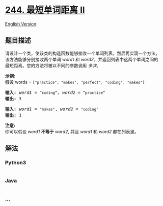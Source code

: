 # [244. 最短单词距离 II](https://leetcode-cn.com/problems/shortest-word-distance-ii)

[English Version](/solution/0200-0299/0244.Shortest%20Word%20Distance%20II/README_EN.md)

## 题目描述

<!-- 这里写题目描述 -->
<p>请设计一个类，使该类的构造函数能够接收一个单词列表。然后再实现一个方法，该方法能够分别接收两个单词 <em>word1</em> 和 <em>word2，</em>并返回列表中这两个单词之间的最短距离。您的方法将被以不同的参数调用 <em>多次</em>。</p>

<p><strong>示例:</strong><br>
假设 words = <code>["practice", "makes", "perfect", "coding", "makes"]</code></p>

<pre><strong>输入:</strong> <em>word1</em> = <code>“coding”</code>, <em>word2</em> = <code>“practice”</code>
<strong>输出:</strong> 3
</pre>

<pre><strong>输入:</strong> <em>word1</em> = <code>"makes"</code>, <em>word2</em> = <code>"coding"</code>
<strong>输出:</strong> 1</pre>

<p><strong>注意:</strong><br>
你可以假设 <em>word1</em> <strong>不等于</strong> <em>word2</em>, 并且 <em>word1</em> 和 <em>word2</em> 都在列表里。</p>

## 解法

<!-- 这里可写通用的实现逻辑 -->

<!-- tabs:start -->

### **Python3**

<!-- 这里可写当前语言的特殊实现逻辑 -->

```python

```

### **Java**

<!-- 这里可写当前语言的特殊实现逻辑 -->

```java

```

### **...**

```

```

<!-- tabs:end -->
